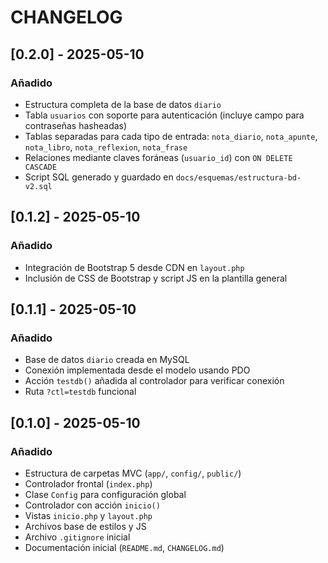 # CHANGELOG


## [0.2.0] - 2025-05-10
### Añadido
- Estructura completa de la base de datos `diario`
- Tabla `usuarios` con soporte para autenticación (incluye campo para contraseñas hasheadas)
- Tablas separadas para cada tipo de entrada: `nota_diario`, `nota_apunte`, `nota_libro`, `nota_reflexion`, `nota_frase`
- Relaciones mediante claves foráneas (`usuario_id`) con `ON DELETE CASCADE`
- Script SQL generado y guardado en `docs/esquemas/estructura-bd-v2.sql`

## [0.1.2] - 2025-05-10
### Añadido
- Integración de Bootstrap 5 desde CDN en `layout.php`
- Inclusión de CSS de Bootstrap y script JS en la plantilla general

## [0.1.1] - 2025-05-10
### Añadido
- Base de datos `diario` creada en MySQL
- Conexión implementada desde el modelo usando PDO
- Acción `testdb()` añadida al controlador para verificar conexión
- Ruta `?ctl=testdb` funcional

## [0.1.0] - 2025-05-10
### Añadido
- Estructura de carpetas MVC (`app/`, `config/`, `public/`)
- Controlador frontal (`index.php`)
- Clase `Config` para configuración global
- Controlador con acción `inicio()`
- Vistas `inicio.php` y `layout.php`
- Archivos base de estilos y JS
- Archivo `.gitignore` inicial
- Documentación inicial (`README.md`, `CHANGELOG.md`)
